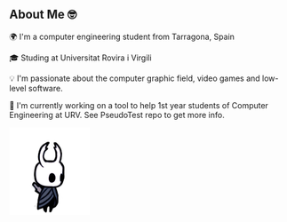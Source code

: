 
## About Me 🤓
🌍 I'm a computer engineering student from Tarragona, Spain

🎓 Studing at Universitat Rovira i Virgili

💡 I'm passionate about the computer graphic field, video games and low-level software.

🔭 I'm currently working on a tool to help 1st year students of Computer Engineering at URV. See PseudoTest repo to get more info.

![HollowKnight](/.github/img/hollow.gif)
<!--
**GuillermoX/GuillermoX** is a ✨ _special_ ✨ repository because its `README.md` (this file) appears on your GitHub profile.

Here are some ideas to get you started:

- 🔭 I’m currently working on ...
- 🌱 I’m currently learning ...
- 👯 I’m looking to collaborate on ...
- 🤔 I’m looking for help with ...
- 💬 Ask me about ...
- 📫 How to reach me: ...
- 😄 Pronouns: ...
- ⚡ Fun fact: ...
-->
